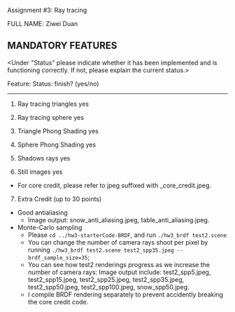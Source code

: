 Assignment #3: Ray tracing

FULL NAME: Ziwei Duan


MANDATORY FEATURES
------------------

<Under "Status" please indicate whether it has been implemented and is
functioning correctly.  If not, please explain the current status.>

Feature:                                 Status: finish? (yes/no)
-------------------------------------    -------------------------
1) Ray tracing triangles                  yes

2) Ray tracing sphere                     yes

3) Triangle Phong Shading                 yes

4) Sphere Phong Shading                   yes

5) Shadows rays                           yes

6) Still images                           yes

- For core credit, please refer to jpeg suffixed with _core_credit.jpeg.
   
7) Extra Credit (up to 30 points)
- Good antialiasing 
    - Image output: snow_anti_aliasing.jpeg, table_anti_aliasing.jpeg.
- Monte-Carlo sampling 
    - Please `cd ../hw3-starterCode-BRDF`, and run `./hw3_brdf test2.scene`
    - You can change the number of camera rays shoot per pixel by running `./hw3_brdf test2.scene test2_spp35.jpeg --brdf_sample_size=35`; 
    - You can see how test2 renderings progress as we increase the number of camera rays: 
      Image output include: test2_spp5.jpeg, test2_spp15.jpeg, test2_spp25.jpeg, test2_spp35.jpeg, test2_spp50.jpeg, test2_spp100.jpeg, snow_spp50.jpeg.
    - I compile BRDF rendering separately to prevent accidently breaking the core credit code. 



   
